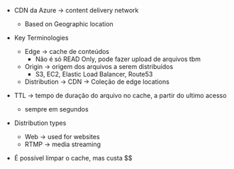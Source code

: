 - CDN da Azure -> content delivery network
	- Based on Geographic location

- Key Terminologies
	- Edge -> cache de conteúdos
		- Não é só READ Only, pode fazer upload de arquivos tbm
	- Origin -> origem dos arquivos a serem distribuídos
		- S3, EC2, Elastic Load Balancer, Route53
	- Distribution -> CDN -> Coleção de edge locations

- TTL -> tempo de duração do arquivo no cache, a partir do ultimo acesso
	- sempre em segundos

- Distribution types 
	- Web -> used for websites
	- RTMP -> media streaming

- É possível limpar o cache, mas custa $$